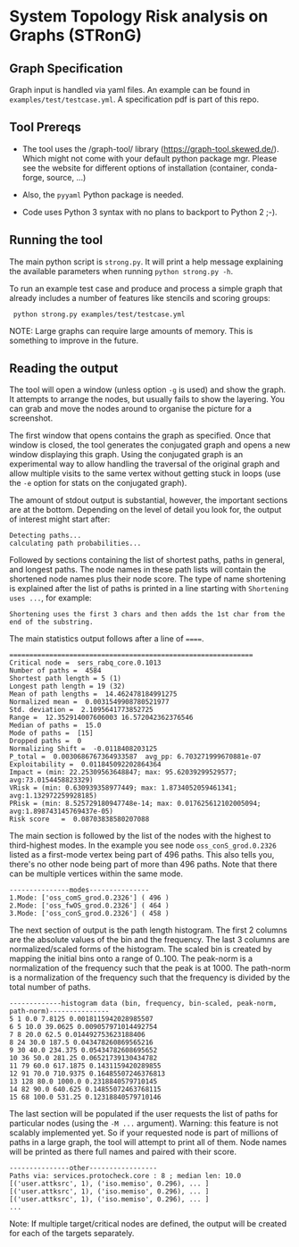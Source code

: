 # System Topology Risk analysis on Graphs (STRonG)

## Graph Specification

Graph input is handled via yaml files. An example can be found in `examples/test/testcase.yml`.
A specification pdf is part of this repo.

## Tool Prereqs

 * The tool uses the /graph-tool/ library
   (https://graph-tool.skewed.de/). Which might not come with your
   default python package mgr. Please see the website for different
   options of installation (container, conda-forge, source, ...)

 * Also, the `pyyaml` Python package is needed.

 * Code uses Python 3 syntax with no plans to backport to Python 2 ;-).


## Running the tool

The main python script is `strong.py`. It will print a help message
explaining the available parameters when running `python strong.py -h`.

To run an example test case and produce and process a simple graph that already
includes a number of features like stencils and scoring groups:
```
 python strong.py examples/test/testcase.yml
```

NOTE: Large graphs can require large amounts of memory. This is something to improve
in the future.


## Reading the output

The tool will open a window (unless option `-g` is used) and show the graph. It
attempts to arrange the nodes, but usually fails to show the layering.  You can grab
and move the nodes around to organise the picture for a screenshot.

The first window that opens contains the graph as specified. Once that window is closed,
the tool generates the conjugated graph and opens a new window displaying this graph.  Using
the conjugated graph is an experimental way to allow handling the traversal of the original graph
and allow multiple visits to the same vertex without getting stuck in loops (use the `-e` option
for stats on the conjugated graph).

The amount of stdout output is substantial, however, the important sections are at the bottom.
Depending on the level of detail you look for, the output of interest might start after:
```
Detecting paths...
calculating path probabilities...
```

Followed by sections containing the list of shortest paths, paths in
general, and longest paths.  The node names in these path lists will
contain the shortened node names plus their node score. The type of
name shortening is explained after the list of paths is printed in a
line starting with `Shortening uses ...`, for example:

```
Shortening uses the first 3 chars and then adds the 1st char from the end of the substring.
```

The main statistics output follows after a line of `====`.
```
=============================================================
Critical node =  sers_rabq_core.0.1013
Number of paths =  4584
Shortest path length = 5 (1)
Longest path length = 19 (32)
Mean of path lengths =  14.462478184991275
Normalized mean =  0.0031549908780521977
Std. deviation =  2.1095641773852725
Range =  12.352914007606003 16.572042362376546
Median of paths =  15.0
Mode of paths =  [15]
Dropped paths =  0
Normalizing Shift =  -0.0118408203125
P_total =  0.0030686767364933587  avg_pp: 6.703271999670881e-07
Exploitability =  0.011845092202864364
Impact = (min: 22.25309563648847; max: 95.62039299529577; avg:73.0154458823329)
VRisk = (min: 0.630939358977449; max: 1.8734052059461341; avg:1.132972259928185)
PRisk = (min: 8.525729180947748e-14; max: 0.017625612102005094; avg:1.898743145769437e-05)
Risk score   =  0.08703838580207088
```

The main section is followed by the list of the nodes with the highest
to third-highest modes.  In the example you see node
`oss_conS_grod.0.2326` listed as a first-mode vertex being part of 496
paths. This also tells you, there's no other node being part of more
than 496 paths. Note that there can be multiple vertices within the
same mode.
```
---------------modes---------------
1.Mode: ['oss_comS_grod.0.2326'] ( 496 )
2.Mode: ['oss_fwOS_grod.0.2326'] ( 464 )
3.Mode: ['oss_conS_grod.0.2326'] ( 458 )
```


The next section of output is the path length histogram. The first 2
columns are the absolute values of the bin and the frequency.  The
last 3 columns are normalized/scaled forms of the histogram. The
scaled bin is created by mapping the initial bins onto a range of
0..100. The peak-norm is a normalization of the frequency such that
the peak is at 1000. The path-norm is a normalization of the frequency
such that the frequency is divided by the total number of paths.

```
-------------histogram data (bin, frequency, bin-scaled, peak-norm, path-norm)---------------
5 1 0.0 7.8125 0.0018115942028985507
6 5 10.0 39.0625 0.009057971014492754
7 8 20.0 62.5 0.014492753623188406
8 24 30.0 187.5 0.043478260869565216
9 30 40.0 234.375 0.05434782608695652
10 36 50.0 281.25 0.06521739130434782
11 79 60.0 617.1875 0.1431159420289855
12 91 70.0 710.9375 0.16485507246376813
13 128 80.0 1000.0 0.2318840579710145
14 82 90.0 640.625 0.14855072463768115
15 68 100.0 531.25 0.12318840579710146
```


The last section will be populated if the user requests the list of
paths for particular nodes (using the `-M ...` argument).  Warning:
this feature is not scalably implemented yet. So if your requested
node is part of millions of paths in a large graph, the tool will
attempt to print all of them. Node names will be printed as there full
names and paired with their score.

```
---------------other-----------------
Paths via: services.protocheck.core : 8 ; median len: 10.0
[('user.attksrc', 1), ('iso.memiso', 0.296), ... ]
[('user.attksrc', 1), ('iso.memiso', 0.296), ... ]
[('user.attksrc', 1), ('iso.memiso', 0.296), ... ]
...

```

Note: If multiple target/critical nodes are defined, the output will
be created for each of the targets separately.
